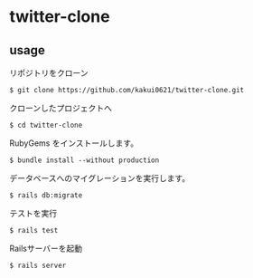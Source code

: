 # twitter-clone
## usage

リポジトリをクローン
```
$ git clone https://github.com/kakui0621/twitter-clone.git
```
クローンしたプロジェクトへ
```
$ cd twitter-clone
```
RubyGems をインストールします。
```
$ bundle install --without production
```
データベースへのマイグレーションを実行します。
```
$ rails db:migrate
```
テストを実行
```
$ rails test
```
Railsサーバーを起動
```
$ rails server
```

